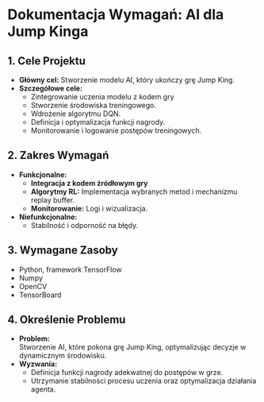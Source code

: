 # Dokumentacja Wymagań: AI dla Jump Kinga

## 1. Cele Projektu
- **Główny cel:** Stworzenie modelu AI, który ukończy grę Jump King.
- **Szczegółowe cele:**
  - Zintegrowanie uczenia modelu z kodem gry
  - Stworzenie środowiska treningowego.
  - Wdrożenie algorytmu DQN.
  - Definicja i optymalizacja funkcji nagrody.
  - Monitorowanie i logowanie postępów treningowych.

## 2. Zakres Wymagań
- **Funkcjonalne:**
  - **Integracja z kodem źródłowym gry** 
  - **Algorytmy RL:** Implementacja wybranych metod i mechanizmu replay buffer.
  - **Monitorowanie:** Logi i wizualizacja.
- **Niefunkcjonalne:**
  - Stabilność i odporność na błędy.

## 3. Wymagane Zasoby
  - Python, framework TensorFlow
  - Numpy
  - OpenCV
  - TensorBoard

## 4. Określenie Problemu
- **Problem:**  
  Stworzenie AI, które pokona grę Jump King, optymalizując decyzje w dynamicznym środowisku.
- **Wyzwania:**
  - Definicja funkcji nagrody adekwatnej do postępów w grze.
  - Utrzymanie stabilności procesu uczenia oraz optymalizacja działania agenta.